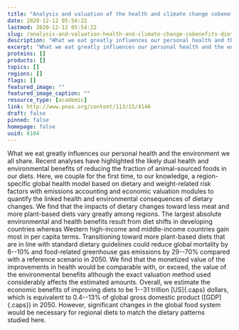 ```yaml
---
title: "Analysis and valuation of the health and climate change cobenefits of dietary change"
date: 2020-12-12 05:54:22
lastmod: 2020-12-12 05:54:22
slug: /analysis-and-valuation-health-and-climate-change-cobenefits-dietary-change
description: "What we eat greatly influences our personal health and the environment we all share. Recent analyses have highlighted the likely dual health and environmental benefits of reducing the fraction of animal-sourced foods in our diets. Here, we couple for the first time, to our knowledge, a region-specific global health model based on dietary and weight-related risk factors with emissions accounting and economic valuation modules to quantify the linked health and environmental consequences of dietary changes."
excerpt: "What we eat greatly influences our personal health and the environment we all share. Recent analyses have highlighted the likely dual health and environmental benefits of reducing the fraction of animal-sourced foods in our diets. Here, we couple for the first time, to our knowledge, a region-specific global health model based on dietary and weight-related risk factors with emissions accounting and economic valuation modules to quantify the linked health and environmental consequences of dietary changes."
proteins: []
products: []
topics: []
regions: []
flags: []
featured_image: ""
featured_image_caption: ""
resource_type: [academic]
link: http://www.pnas.org/content/113/15/4146
draft: false
pinned: false
homepage: false
uuid: 8104
---
```

What we eat greatly influences our personal health and the environment
we all share. Recent analyses have highlighted the likely dual health
and environmental benefits of reducing the fraction of animal-sourced
foods in our diets. Here, we couple for the first time, to our
knowledge, a region-specific global health model based on dietary and
weight-related risk factors with emissions accounting and economic
valuation modules to quantify the linked health and environmental
consequences of dietary changes. We find that the impacts of dietary
changes toward less meat and more plant-based diets vary greatly among
regions. The largest absolute environmental and health benefits result
from diet shifts in developing countries whereas Western high-income and
middle-income countries gain most in per capita terms. Transitioning
toward more plant-based diets that are in line with standard dietary
guidelines could reduce global mortality by 6--10% and food-related
greenhouse gas emissions by 29--70% compared with a reference scenario
in 2050. We find that the monetized value of the improvements in health
would be comparable with, or exceed, the value of the environmental
benefits although the exact valuation method used considerably affects
the estimated amounts. Overall, we estimate the economic benefits of
improving diets to be 1--31 trillion [US]{.caps} dollars, which is
equivalent to 0.4--13% of global gross domestic product ([GDP]{.caps})
in 2050. However, significant changes in the global food system would be
necessary for regional diets to match the dietary patterns studied here.
